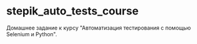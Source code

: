 # stepik_auto_tests_course
Домашнее задание к курсу "Автоматизация тестирования с помощью Selenium и Python".
